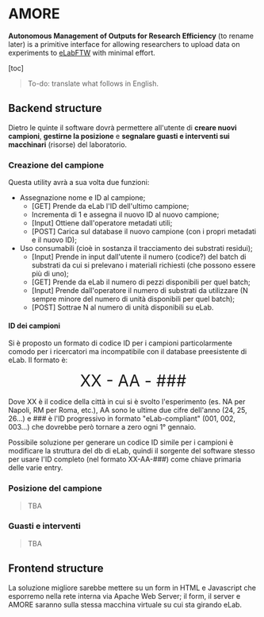 # AMORE
**Autonomous Management of Outputs for Research Efficiency** (to rename later) is a primitive interface for allowing researchers to upload data on experiments to [eLabFTW](https://github.com/elabftw/elabftw) with minimal effort.

[toc]

<!-- Buona idea per acronimo: 'Alternative Manager of Outputs with Reduced Efforts' -->
> To-do: translate what follows in English.

## Backend structure
Dietro le quinte il software dovrà permettere all'utente di **creare nuovi campioni**, **gestirne la posizione** e **segnalare guasti e interventi sui macchinari** (risorse) del laboratorio.

### Creazione del campione
Questa utility avrà a sua volta due funzioni:

* Assegnazione nome e ID al campione;
    * [GET] Prende da eLab l'ID dell'ultimo campione;
    * Incrementa di 1 e assegna il nuovo ID al nuovo campione;
    * [Input] Ottiene dall'operatore metadati utili;
    * [POST] Carica sul database il nuovo campione (con i propri metadati e il nuovo ID);
* Uso consumabili (cioè in sostanza il tracciamento dei substrati residui);
    * [Input] Prende in input dall'utente il numero (codice?) del batch di substrati da cui si prelevano i materiali richiesti (che possono essere più di uno);
    * [GET] Prende da eLab il numero di pezzi disponibili per quel batch;
    * [Input] Prende dall'operatore il numero di substrati da utilizzare (N sempre minore del numero di unità disponibili per quel batch);
    * [POST] Sottrae N al numero di unità disponibili su eLab.

#### ID dei campioni
Si è proposto un formato di codice ID per i campioni particolarmente comodo per i ricercatori ma incompatibile con il database preesistente di eLab. Il formato è:

<div style="font-size: 2rem;" align="center">
XX - AA - ###
</div>

Dove XX è il codice della città in cui si è svolto l'esperimento (es. NA per Napoli, RM per Roma, etc.), AA sono le ultime due cifre dell'anno (24, 25, 26...) e ### è l'ID progressivo in formato "eLab-compliant" (001, 002, 003...) che dovrebbe però tornare a zero ogni 1° gennaio.

Possibile soluzione per generare un codice ID simile per i campioni è modificare la struttura del db di eLab, quindi il sorgente del software stesso per usare l'ID completo (nel formato XX-AA-###) come chiave primaria delle varie entry.
<!-- Usare una tabella nuova per ogni anno forse? -->

### Posizione del campione
> TBA

### Guasti e interventi
> TBA

## Frontend structure
La soluzione migliore sarebbe mettere su un form in HTML e Javascript che esporremo nella rete interna via Apache Web Server; il form, il server e AMORE saranno sulla stessa macchina virtuale su cui sta girando eLab.